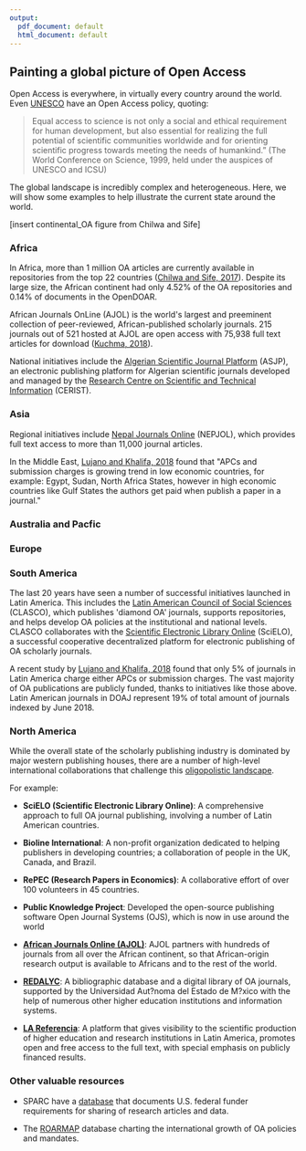 ```yaml
---
output:
  pdf_document: default
  html_document: default
---
```


## Painting a global picture of Open Access <a name="global"></a>

Open Access is everywhere, in virtually every country around the world. Even [UNESCO](http://www.unesco.org/new/fileadmin/MULTIMEDIA/HQ/ERI/pdf/oa_policy_rev2.pdf) have an Open Access policy, quoting:

> Equal access to science is not only a social and ethical requirement for human development, but also essential for realizing the full potential of scientific communities worldwide and for orienting scientific progress towards meeting the needs of humankind.” (The World Conference on Science, 1999, held under the auspices of UNESCO and ICSU)

The global landscape is incredibly complex and heterogeneous. Here, we will show  some examples to help illustrate the current state around the world.

[insert continental_OA figure from Chilwa and Sife]

### Africa

In Africa, more than 1 million OA articles are currently available in repositories from the top 22 countries ([Chilwa and Sife, 2017](https://github.com/OpenScienceMOOC/Module-6-Open-Access-to-Research-Papers/blob/master/Reading%20Material_Open%20Access%20to%20Research%20Papers/Chilwa%20and%20Sife%2C%202017.pdf)). Despite its large size, the African continent had only 4.52% of the OA repositories and 0.14% of documents in the OpenDOAR.

African Journals OnLine (AJOL) is the world's largest and preeminent collection of peer-reviewed, African-published scholarly journals. 215 journals out of 521 hosted at AJOL are open access with 75,938 full text articles for download ([Kuchma, 2018](https://github.com/OpenScienceMOOC/Module-6-Open-Access-to-Research-Papers/blob/master/Reading%20Material_Open%20Access%20to%20Research%20Papers/Kuchma%2C%202018.pdf)).

National initiatives include the [Algerian Scientific Journal Platform](https://www.asjp.cerist.dz/) (ASJP), an electronic publishing platform for Algerian scientific journals developed and managed by the [Research Centre on Scientific and Technical Information](http://cerist.dz/index.php/en/) (CERIST).

### Asia

Regional initiatives include [Nepal Journals Online]() (NEPJOL), which provides full text access to more than 11,000 journal articles.

In the Middle East, [Lujano and Khalifa, 2018](https://github.com/OpenScienceMOOC/Module-6-Open-Access-to-Research-Papers/blob/master/Reading%20Material_Open%20Access%20to%20Research%20Papers/Lujano%20and%20Khalifa%2C%202018.pdf) found that "APCs and submission charges is growing trend in low economic countries, for example: Egypt, Sudan, North Africa States, however in high economic countries
like Gulf States the authors get paid when publish a paper in a journal."


### Australia and Pacfic


### Europe


### South America

The last 20 years have seen a number of successful initiatives launched in Latin America. This includes the [Latin American Council of Social Sciences]() (CLASCO), which publishes 'diamond OA' journals, supports repositories, and helps develop OA policies at the institutional and national levels. CLASCO collaborates with the [Scientific Electronic Library Online]() (SciELO), a successful cooperative decentralized platform for electronic publishing of OA scholarly journals.

A recent study by [Lujano and Khalifa, 2018](https://github.com/OpenScienceMOOC/Module-6-Open-Access-to-Research-Papers/blob/master/Reading%20Material_Open%20Access%20to%20Research%20Papers/Lujano%20and%20Khalifa%2C%202018.pdf) found that only 5% of journals in Latin America charge either APCs or submission charges. The vast majority of OA publications are publicly funded, thanks to initiatives like those above. Latin American journals in DOAJ represent 19% of total amount of journals indexed by June 2018.


### North America



While the overall state of the scholarly publishing industry is dominated by major western publishing houses, there are a number of high-level international collaborations that challenge this [oligopolistic landscape](https://journals.plos.org/plosone/article?id=10.1371/journal.pone.0127502).

For example:

* **SciELO (Scientific Electronic Library Online)**: A comprehensive approach to full OA journal publishing, involving a number of Latin American countries.

* **Bioline International**: A non-profit organization dedicated to helping publishers in developing countries; a collaboration of people in the UK, Canada, and Brazil.

* **RePEC (Research Papers in Economics)**: A collaborative effort of over 100 volunteers in 45 countries.

* **Public Knowledge Project**: Developed the open-source publishing software Open Journal Systems (OJS), which is now in use around the world

* [**African Journals Online (AJOL)**](https://www.ajol.info/): AJOL partners with hundreds of journals from all over the African continent, so that African-origin research output is available to Africans and to the rest of the world. 

* [**REDALYC**](http://www.redalyc.org/home.oa): A bibliographic database and a digital library of OA journals, supported by the Universidad Aut?noma del Estado de M?xico with the help of numerous other higher education institutions and information systems.

* [**LA Referencia**](http://www.lareferencia.info/en/): A platform that gives visibility to the scientific production of higher education and research institutions in Latin America, promotes open and free access to the full text, with special emphasis on publicly financed results.

### Other valuable resources

* SPARC have a [database](http://researchsharing.sparcopen.org/) that documents U.S. federal funder requirements for sharing of research articles and data.

* The [ROARMAP](https://roarmap.eprints.org/) database charting the international growth of OA policies and mandates.